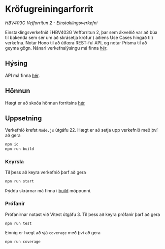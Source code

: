 # Kröfugreiningarforrit
_HBV403G Vefforritun 2 - Einstaklingsverkefni_

Einstaklingsverkefnið í HBV403G Vefforritun 2, þar sem ákveðið var að búa til bakenda sem sér um að skrásetja kröfur ( aðiens Use Cases hingað til) verkefna. Notar Hono til að útfæra REST-ful API, og notar Prisma til að geyma gögn. Nánari verkefnalýsingu má finna [hér](https://github.com/AndriFannar/HBV403G-Vef2-EV).

## Hýsing
API má finna [hér](https://hbv403g-vef2-ev2-pls.onrender.com).

## Hönnun
Hægt er að skoða hönnun forritsins [hér](designDocs/Design.png)

## Uppsetning
Verkefnið krefst `Node.js` útgáfu 22.
Hægt er að setja upp verkefnið með því að gera 
```bash
npm ic
npm run build
```

### Keyrsla
Til þess að keyra verkefnið þarf að gera
```bash
npm run start
```

Þýddu skrárnar má finna í [build](build/) möppunni.

### Prófanir
Prófanirnar notast við Vitest útgáfu 3.
Til þess að keyra prófanir þarf að gera 
```bash
npm run test
```
Einnig er hægt að sjá `coverage` með því að gera
```bash
npm run coverage
```
